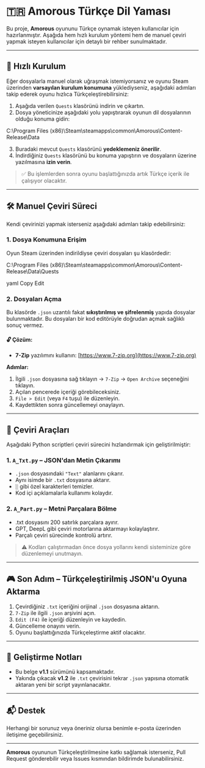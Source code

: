 # 🇹🇷 Amorous Türkçe Dil Yaması

Bu proje, **Amorous** oyununu Türkçe oynamak isteyen kullanıcılar için hazırlanmıştır. Aşağıda hem hızlı kurulum yöntemi hem de manuel çeviri yapmak isteyen kullanıcılar için detaylı bir rehber sunulmaktadır.

---

## 🔁 Hızlı Kurulum

Eğer dosyalarla manuel olarak uğraşmak istemiyorsanız ve oyunu Steam üzerinden **varsayılan kurulum konumuna** yüklediyseniz, aşağıdaki adımları takip ederek oyunu hızlıca Türkçeleştirebilirsiniz:

1. Aşağıda verilen `Quests` klasörünü indirin ve çıkartın.
2. Dosya yöneticinize aşağıdaki yolu yapıştırarak oyunun dil dosyalarının olduğu konuma gidin:

C:\Program Files (x86)\Steam\steamapps\common\Amorous\Content-Release\Data

3. Buradaki mevcut `Quests` klasörünü **yedeklemeniz önerilir**.
4. İndirdiğiniz `Quests` klasörünü bu konuma yapıştırın ve dosyaların üzerine yazılmasına **izin verin**.

> ✅ Bu işlemlerden sonra oyunu başlattığınızda artık Türkçe içerik ile çalışıyor olacaktır.

---

## 🛠️ Manuel Çeviri Süreci

Kendi çevirinizi yapmak isterseniz aşağıdaki adımları takip edebilirsiniz:

### 1. Dosya Konumuna Erişim

Oyun Steam üzerinden indirildiyse çeviri dosyaları şu klasördedir:

C:\Program Files (x86)\Steam\steamapps\common\Amorous\Content-Release\Data\Quests

yaml
Copy
Edit

### 2. Dosyaları Açma

Bu klasörde `.json` uzantılı fakat **sıkıştırılmış ve şifrelenmiş** yapıda dosyalar bulunmaktadır. Bu dosyaları bir kod editörüyle doğrudan açmak sağlıklı sonuç vermez.

#### 🔓 Çözüm:
- **7-Zip** yazılımını kullanın: [https://www.7-zip.org](https://www.7-zip.org)

**Adımlar:**
1. İlgili `.json` dosyasına sağ tıklayın → `7-Zip` → `Open Archive` seçeneğini tıklayın.
2. Açılan pencerede içeriği görebileceksiniz.
3. `File > Edit` (veya `F4` tuşu) ile düzenleyin.
4. Kaydettikten sonra güncellemeyi onaylayın.

---

## 🧩 Çeviri Araçları

Aşağıdaki Python scriptleri çeviri sürecini hızlandırmak için geliştirilmiştir:

### 1. `A_Txt.py` – JSON'dan Metin Çıkarımı

- `.json` dosyasındaki `"Text"` alanlarını çıkarır.
- Aynı isimde bir `.txt` dosyasına aktarır.
- `░` gibi özel karakterleri temizler.
- Kod içi açıklamalarla kullanımı kolaydır.

### 2. `A_Part.py` – Metni Parçalara Bölme

- .txt dosyasını 200 satırlık parçalara ayırır.
- GPT, DeepL gibi çeviri motorlarına aktarmayı kolaylaştırır.
- Parçalı çeviri sürecinde kontrolü artırır.

> ⚠️ Kodları çalıştırmadan önce dosya yollarını kendi sisteminize göre düzenlemeyi unutmayın.

---

## 🎮 Son Adım – Türkçeleştirilmiş JSON'u Oyuna Aktarma

1. Çevirdiğiniz `.txt` içeriğini orijinal `.json` dosyasına aktarın.
2. `7-Zip` ile ilgili `.json` arşivini açın.
3. `Edit (F4)` ile içeriği düzenleyin ve kaydedin.
4. Güncelleme onayını verin.
5. Oyunu başlattığınızda Türkçeleştirme aktif olacaktır.

---

## 🚧 Geliştirme Notları

- Bu belge **v1.1** sürümünü kapsamaktadır.
- Yakında çıkacak **v1.2** ile `.txt` çevirisini tekrar `.json` yapısına otomatik aktaran yeni bir script yayınlanacaktır.

---

## 📬 Destek

Herhangi bir sorunuz veya öneriniz olursa benimle e-posta üzerinden iletişime geçebilirsiniz.

---

**Amorous** oyununun Türkçeleştirilmesine katkı sağlamak isterseniz, Pull Request gönderebilir veya Issues kısmından bildirimde bulunabilirsiniz.
